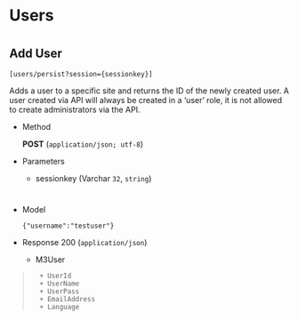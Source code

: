 # Users

#

## Add User 

	[users/persist?session={sessionkey}]

 Adds a user to a specific site and returns the ID of the newly created user. A user created via API will always be created in a ‘user’ role, it is not allowed to create administrators via the API.

+ Method

	**POST** (`application/json; utf-8`)

+ Parameters

	+ sessionkey (Varchar `32`, `string`)
	
	
#

+ Model

	```
	{"username":"testuser"}
	```

+ Response 200 (`application/json`)

	+ M3User

> 		+ UserId 
> 		+ UserName
> 		+ UserPass
> 		+ EmailAddress
> 		+ Language
